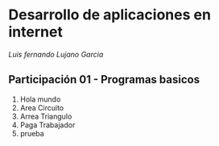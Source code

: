 # Desarrollo de aplicaciones en internet  

_Luis fernando Lujano Garcia_


## Participación 01 - Programas basicos 

1. Hola mundo
2. Area Circuito
3. Arrea Triangulo
4. Paga Trabajador
5. prueba